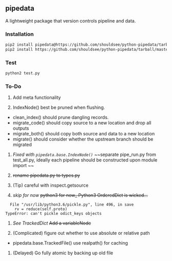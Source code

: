 ## pipedata

A lightweight package that version controls pipeline and data.

### Installation

```bash
pip2 install pipedata@https://github.com/shouldsee/python-pipedata/tarball/master --user
pip2 install https://github.com/shouldsee/python-pipedata/tarball/master --user
```

### Test

```bash
python2 test.py
```
### To-Do

1. Add meta functionality

1. IndexNode() best be pruned when flushing. 
  - clean_index() should prune dangling records.
  - migrate_code() should copy source to a new location and drop all outputs
  - migrate_both() should copy both source and data to a new location
  - migrate() should consider whether the upstream branch should be migrated

1. _Fixed with `pipedata.base.IndexNode()`_ ~~separate pipe_run.py from test_all.py, ideally each pipeline should be constructed upon module import ~~

1. ~~rename pipedata.py to types.py~~

1. (Tip) careful with inspect.getsource

1. _skip for now_  ~~python3 for now_ Python3 OrderedDict is wicked...~~
```
  File "/usr/lib/python3.6/pickle.py", line 496, in save
    rv = reduce(self.proto)
TypeError: can't pickle odict_keys objects
```

1. _See TrackedDict_ ~~Add a variableNode~~

1. (Complicated) figure out whether to use absolute or relative path 
  - pipedata.base.TrackedFile() use realpath() for caching

1. (Delayed) Go fully atomic by backing up old file 
